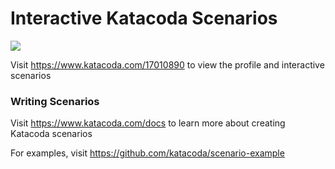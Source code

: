 # Interactive Katacoda Scenarios

[![](http://shields.katacoda.com/katacoda/17010890/count.svg)](https://www.katacoda.com/17010890 "Get your profile on Katacoda.com")

Visit https://www.katacoda.com/17010890 to view the profile and interactive scenarios

### Writing Scenarios
Visit https://www.katacoda.com/docs to learn more about creating Katacoda scenarios

For examples, visit https://github.com/katacoda/scenario-example
